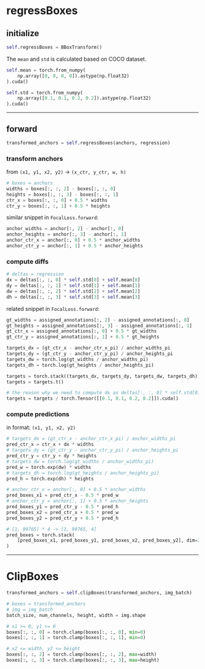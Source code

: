 # regressBoxes

## initialize

```python
self.regressBoxes = BBoxTransform()
```

The `mean` and `std` is calculated based on COCO dataset. 

```python
self.mean = torch.from_numpy(
    np.array([0, 0, 0, 0]).astype(np.float32)
).cuda()

self.std = torch.from_numpy(
    np.array([0.1, 0.1, 0.2, 0.2]).astype(np.float32)
).cuda()
```

---

## forward

```python
transformed_anchors = self.regressBoxes(anchors, regression)
```

### transform anchors

from `(x1, y1, x2, y2)` -> `(x_ctr, y_ctr, w, h)`

```python
# boxes = anchors
widths = boxes[:, :, 2] - boxes[:, :, 0]
heights = boxes[:, :, 3] - boxes[:, :, 1]
ctr_x = boxes[:, :, 0] + 0.5 * widths
ctr_y = boxes[:, :, 1] + 0.5 * heights
```

similar snippet in `FocalLoss.forward`:

```python
anchor_widths = anchor[:, 2] - anchor[:, 0]
anchor_heights = anchor[:, 3] - anchor[:, 1]
anchor_ctr_x = anchor[:, 0] + 0.5 * anchor_widths
anchor_ctr_y = anchor[:, 1] + 0.5 * anchor_heights
```

### compute diffs

```python
# deltas = regression
dx = deltas[:, :, 0] * self.std[0] + self.mean[0]
dy = deltas[:, :, 1] * self.std[1] + self.mean[1]
dw = deltas[:, :, 2] * self.std[2] + self.mean[2]
dh = deltas[:, :, 3] * self.std[3] + self.mean[3]
```

related snippet in `FocalLoss.forward`:

```python
gt_widths = assigned_annotations[:, 2] - assigned_annotations[:, 0]
gt_heights = assigned_annotations[:, 3] - assigned_annotations[:, 1]
gt_ctr_x = assigned_annotations[:, 0] + 0.5 * gt_widths
gt_ctr_y = assigned_annotations[:, 1] + 0.5 * gt_heights

targets_dx = (gt_ctr_x - anchor_ctr_x_pi) / anchor_widths_pi
targets_dy = (gt_ctr_y - anchor_ctr_y_pi) / anchor_heights_pi
targets_dw = torch.log(gt_widths / anchor_widths_pi)
targets_dh = torch.log(gt_heights / anchor_heights_pi)

targets = torch.stack((targets_dx, targets_dy, targets_dw, targets_dh))
targets = targets.t()

# the reason why we need to compute dx as deltas[:, :, 0] * self.std[0] + self.mean[0]
targets = targets / torch.Tensor([[0.1, 0.1, 0.2, 0.2]]).cuda()
```

### compute predictions

in format: `(x1, y1, x2, y2)`

```python
# targets_dx = (gt_ctr_x - anchor_ctr_x_pi) / anchor_widths_pi
pred_ctr_x = ctr_x + dx * widths
# targets_dy = (gt_ctr_y - anchor_ctr_y_pi) / anchor_heights_pi
pred_ctr_y = ctr_y + dy * heights
# targets_dw = torch.log(gt_widths / anchor_widths_pi)
pred_w = torch.exp(dw) * widths
# targets_dh = torch.log(gt_heights / anchor_heights_pi)
pred_h = torch.exp(dh) * heights

# anchor_ctr_x = anchor[:, 0] + 0.5 * anchor_widths
pred_boxes_x1 = pred_ctr_x - 0.5 * pred_w
# anchor_ctr_y = anchor[:, 1] + 0.5 * anchor_heights
pred_boxes_y1 = pred_ctr_y - 0.5 * pred_h
pred_boxes_x2 = pred_ctr_x + 0.5 * pred_w
pred_boxes_y2 = pred_ctr_y + 0.5 * pred_h

# [1, 99765] * 4 -> [1, 99765, 4]
pred_boxes = torch.stack(
    [pred_boxes_x1, pred_boxes_y1, pred_boxes_x2, pred_boxes_y2], dim=2
)
```

---

# ClipBoxes

```python
transformed_anchors = self.clipBoxes(transformed_anchors, img_batch)
```

```python
# boxes = transformed_anchors
# img = img_batch
batch_size, num_channels, height, width = img.shape

# x1 >= 0, y1 >= 0
boxes[:, :, 0] = torch.clamp(boxes[:, :, 0], min=0)
boxes[:, :, 1] = torch.clamp(boxes[:, :, 1], min=0)

# x2 <= width, y2 <= height
boxes[:, :, 2] = torch.clamp(boxes[:, :, 2], max=width)
boxes[:, :, 3] = torch.clamp(boxes[:, :, 3], max=height)
```
